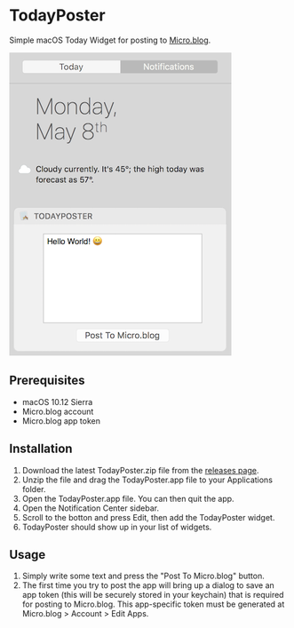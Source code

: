 # TodayPoster

Simple macOS Today Widget for posting to [Micro.blog](https://micro.blog/).

![TodayPoster](https://github.com/bryanluby/TodayPoster/blob/master/TodayPoster.png "App Screenshot")

## Prerequisites

- macOS 10.12 Sierra
- Micro.blog account
- Micro.blog app token

## Installation

1. Download the latest TodayPoster.zip file from the [releases page](https://github.com/bryanluby/TodayPoster/releases).
2. Unzip the file and drag the TodayPoster.app file to your Applications folder.
3. Open the TodayPoster.app file. You can then quit the app.
4. Open the Notification Center sidebar.
5. Scroll to the botton and press Edit, then add the TodayPoster widget.
6. TodayPoster should show up in your list of widgets.

## Usage

1. Simply write some text and press the "Post To Micro.blog" button.
2. The first time you try to post the app will bring up a dialog to save an app token (this will be securely stored in your keychain) that is required for posting to Micro.blog. This app-specific token must be generated at Micro.blog > Account > Edit Apps.
